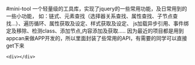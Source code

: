 #mini-tool
一个轻量级的工具库，实现了jquery的一些常用功能，及日常用到的一些小功能，
如：链式、元素查找（选择器关系查找、属性查找、子节点查找...）、遍历循环、属性获取及设定、样式获取及设定、
js加载异步引用、事件绑定及移除、检测class、添加节点,内容添加及获取.....
因为最近的项目都是用到appcan来做APP开发的，所以里面封装了些常用的API，有需要的同学可以直接get下来
```
<div></div>
```

